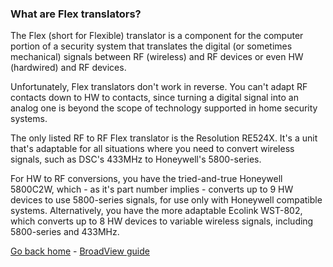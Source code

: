 ### What are Flex translators?

The Flex (short for Flexible) translator is a component for the computer portion of a security system that translates the digital (or sometimes mechanical) signals between RF (wireless) and RF devices or even HW (hardwired) and RF devices.

Unfortunately, Flex translators don't work in reverse. You can't adapt RF contacts down to HW to contacts, since turning a digital signal into an analog one is beyond the scope of technology supported in home security systems.

The only listed RF to RF Flex translator is the Resolution RE524X. It's a unit that's adaptable for all situations where you need to convert wireless signals, such as DSC's 433MHz to Honeywell's 5800-series.

For HW to RF conversions, you have the tried-and-true Honeywell 5800C2W, which - as it's part number implies - converts up to 9 HW devices to use 5800-series signals, for use only with Honeywell compatible systems. Alternatively, you have the more adaptable Ecolink WST-802, which converts up to 8 HW devices to variable wireless signals, including 5800-series and 433MHz.

[Go back home](https://splashsky.github.io/system-compatibility-guide/) - [BroadView guide](https://splashsky.github.io/system-compatibility-guide/broadview-guide)
